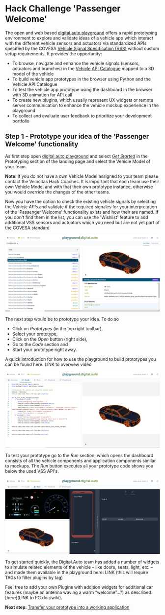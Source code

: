# Hack Challenge 'Passenger Welcome'

The open and web based [digital.auto.playground](https://digitalauto.netlify.app/) offers a rapid prototyping environment to explore and validate ideas of a vehicle app which interact with the different vehicle sensors and actuators via standardized APIs specified by the COVESA [Vehicle Signal Specification (VSS)](https://covesa.github.io/vehicle_signal_specification/introduction/) without custom setup requirements. It  provides the opportunity:
- To browse, navigate and enhance the vehicle signals (sensors, actuators and branches) in the [Vehicle API Catalogue]() mapped to a 3D model of the vehicle
- To build vehicle app prototypes in the browser using Python and the Vehicle API Catalogue
- To test the vehicle app prototype using the dashboard in the browser with 3D animation for API call
- To create new plugins, which usually represent UX widgets or remote server communication to enhance the vehicle mockup experience in the playground
- To collect and evaluate user feedback to prioritize your development portfolio

## Step 1 - Prototype your idea of the 'Passenger Welcome' functionality

As first step open [digital.auto.playground](https://digitalauto.netlify.app/) and select [_Get Started_](https://digitalauto.netlify.app/model) in the Prototyping section of the landing page and select the Vehicle Model of your team.

__Note__: If you do not have a own Vehicle Model assigned to your team please contact the Velocitas Hack Coaches. It is important that each team use their own Vehicle Model and with that their own prototype instance, otherwise you would override the changes of the other teams.

Now you have the option to check the existing vehicle signals by selecting the _Vehicle APIs_ and validate if the required signales for your interpretation of the 'Passenger Welcome' functionality exists and how their are named. If you don't find them in the list, you can use the 'Wishlist' feature to add additional VSS sensors and actuators which you need but are not yet part of the COVESA standard


<img src="../assets/CVI_Catalogue.png" alt="Vehicle API Catalogue">


The next step would be to prototype your idea. To do so 
- Click on _Prototypes_ (in the top right toolbar), 
- Select your prototype, 
- Click on the _Open_ button (right side), 
- Go to the _Code_ section and 
- Start your prototype right away. 

A quick introduction for how to use the playground to build prototypes you can be found here: LINK to overview video

<img src="../assets/code.png" alt="Code Section">

To test your prototype go to the _Run_ section, which opens the dashboard consists of all the vehicle components and application components similar to mockups. The _Run_ button executes all your prototype code shows you below the used VSS API's. 

<img src="../assets/run.png" alt="Code Section">

To get started quickly, the Digital.Auto team has added a number of widgets to simulate related elements of the vehicle – like doors, seats, light, etc. – and made them available in the playground here: LINK (this will require TAGs to filter plugins by tag)

Feel free to add your own Plugins with addition widgets for additional car features (maybe an antenna waving a warm “welcome”…?) as described: [here](LINK to PG doc/wiki).

__Next step:__ [Transfer your prototype into a working application](/docs/step-2-generating.md)






